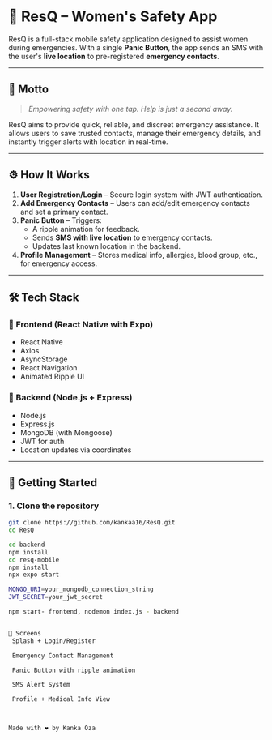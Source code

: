 # 🚨 ResQ – Women's Safety App

ResQ is a full-stack mobile safety application designed to assist women during emergencies. With a single **Panic Button**, the app sends an SMS with the user's **live location** to pre-registered **emergency contacts**. 

---

## 🧠 Motto

> *Empowering safety with one tap. Help is just a second away.*

ResQ aims to provide quick, reliable, and discreet emergency assistance. It allows users to save trusted contacts, manage their emergency details, and instantly trigger alerts with location in real-time.

---

## ⚙️ How It Works

1. **User Registration/Login** – Secure login system with JWT authentication.
2. **Add Emergency Contacts** – Users can add/edit emergency contacts and set a primary contact.
3. **Panic Button** – Triggers:
   - A ripple animation for feedback.
   - Sends **SMS with live location** to emergency contacts.
   - Updates last known location in the backend.
4. **Profile Management** – Stores medical info, allergies, blood group, etc., for emergency access.

---

## 🛠️ Tech Stack

### 🔹 Frontend (React Native with Expo)
- React Native
- Axios
- AsyncStorage
- React Navigation
- Animated Ripple UI

### 🔹 Backend (Node.js + Express)
- Node.js
- Express.js
- MongoDB (with Mongoose)
- JWT for auth
- Location updates via coordinates

---

## 🚀 Getting Started

### 1. Clone the repository

```bash
git clone https://github.com/kankaa16/ResQ.git
cd ResQ

cd backend
npm install
cd resq-mobile
npm install
npx expo start

MONGO_URI=your_mongodb_connection_string
JWT_SECRET=your_jwt_secret

npm start- frontend, nodemon index.js - backend


📱 Screens
 Splash + Login/Register

 Emergency Contact Management

 Panic Button with ripple animation

 SMS Alert System

 Profile + Medical Info View



Made with ❤️ by Kanka Oza
